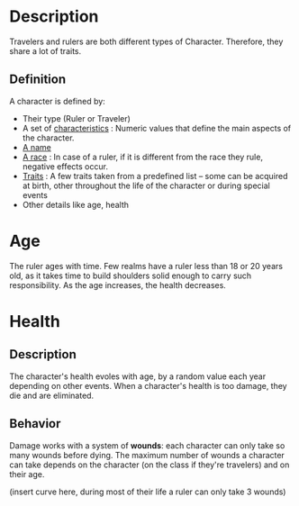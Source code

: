 <!-- TITLE: 1.1 Characters -->
<!-- SUBTITLE: Characters -->

# Description
Travelers and rulers are both different types of Character. Therefore, they share a lot of traits.
## Definition
A character is defined by:
* Their type (Ruler or Traveler)
* A set of [characteristics](1-kingdoms-game/1-1-character/1-1-1-characteristics) : Numeric values that define the main aspects of the character. 
* [A name](1-kingdoms-game/1-1-character/1-1-2-name)
* [A race](1-kingdoms-game/1-1-race) : In case of a ruler, if it is different from the race they rule, negative effects occur. 
* [Traits](1-kingdoms-game/1-1-character/1-1-3-traits) : A few traits taken from a predefined list – some can be acquired at birth, other throughout the life of the character or during special events
* Other details like age, health
# Age
The ruler ages with time. Few realms have a ruler less than 18 or 20 years old, as it takes time to build shoulders solid enough to carry such responsibility.
As the age increases, the health decreases.
# Health
## Description
The character's health evoles with age, by a random value each year depending on other events. When a character's health is too damage, they die and are eliminated.
## Behavior
Damage works with a system of **wounds**: each character can only take so many wounds before dying. 
The maximum number of wounds a character can take depends on the character (on the class if they're travelers) and on their age.

(insert curve here, during most of their life a ruler can only take 3 wounds)
